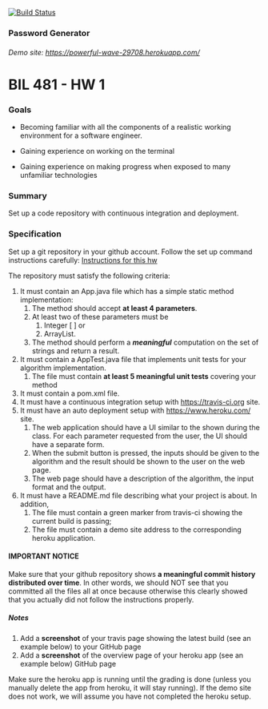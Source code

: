 [![Build Status](https://travis-ci.org/ngokcimen/bil481_hw1.svg?branch=master)](https://travis-ci.org/ngokcimen/bil481_hw1)
### Password Generator
###### Demo site: https://powerful-wave-29708.herokuapp.com/

# BIL 481 - HW 1

### Goals

  *	 Becoming familiar with all the components of a realistic working environment for a software engineer.

  *	Gaining experience on working on the terminal

  *	Gaining experience on making progress when exposed to many unfamiliar technologies

### Summary
Set up a code repository with continuous integration and deployment.

### Specification
Set up a git repository in your github account. Follow the set up command instructions carefully:
[Instructions for this hw](https://docs.google.com/document/d/1bH7zX7AA93THTylXPwb78P2H2xfyrhwhWiTaXxvJ0aU)

The repository must satisfy the following criteria:
1.	It must contain an App.java file which has a simple static method implementation:
    1.	The method should accept **at least 4 parameters**.
    1. At least two of these parameters must be
        1. Integer [ ] or
        1. ArrayList<Integer>.
    1. The method should perform a __*meaningful*__ computation on the set of strings and return a result.
1.	It must contain a AppTest.java file that implements unit tests for your algorithm implementation.
    1. The file must contain **at least 5 meaningful unit tests** covering your method
1.	It must contain a pom.xml file.
1.	It must have a continuous integration setup with https://travis-ci.org site.
1.	It must have an auto deployment setup with https://www.heroku.com/ site.
    1. The web application should have a UI similar to the shown during the class. For each parameter requested from the user, the UI should have a separate form.
    1.	When the submit button is pressed, the inputs should be given to the algorithm and the result should be shown to the user on the web page.
    1.	The web page should have a description of the algorithm, the input format and the output.
1.	It must have a README.md file describing what your project is about.  In addition,
    1. The file must contain a green marker from travis-ci showing the current build is passing;
    1.	The file must contain a demo site address to the corresponding heroku application.

#### IMPORTANT NOTICE
Make sure that your github repository shows **a meaningful commit history distributed over time**. In other words, we should NOT see that you committed all the files all at once because otherwise this clearly showed that you actually did not follow the instructions properly.

##### Notes
1.	Add a **screenshot** of your travis page showing the latest build (see an example below) to your GitHub page
1.	Add a **screenshot** of the overview page of your heroku app (see an example below) GitHub page

Make sure the heroku app is running until the grading is done (unless you manually delete the app from heroku, it will stay running). If the demo site does not work, we will assume you have not completed the heroku setup.

